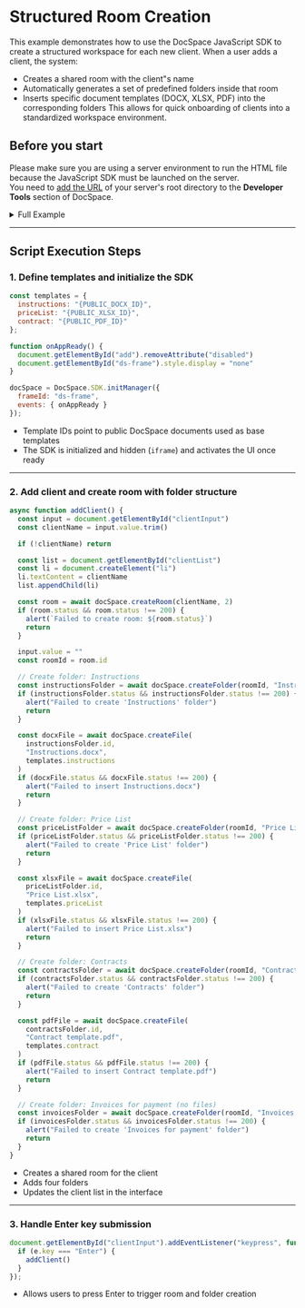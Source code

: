 # Structured Room Creation
This example demonstrates how to use the DocSpace JavaScript SDK to create a structured workspace for each new client. When a user adds a client, the system:
- Creates a shared room with the client"s name
- Automatically generates a set of predefined folders inside that room
- Inserts specific document templates (DOCX, XLSX, PDF) into the corresponding folders
This allows for quick onboarding of clients into a standardized workspace environment.

## Before you start
Please make sure you are using a server environment to run the HTML file because the JavaScript SDK must be launched on the server.  
You need to [add the URL](../../../get-started/basic-concepts.md#step-1-specifying-the-docspace-url) of your server's root directory to the **Developer Tools** section of DocSpace.

<details>
  <summary>Full Example</summary>

```html
<!-- Step 1: HTML Setup -->
<!DOCTYPE html>
<html lang="en">
  <head>
    <meta charset="UTF-8">
    <meta name="viewport" content="width=device-width, initial-scale=1.0">
    <title>Client Manager</title>
    <!-- Replace with your actual portal URL -->
    <script src="{PORTAL_SRC}/static/scripts/sdk/1.0.1/api.js"></script>
    <style>
      /* Full CSS omitted for brevity */
    </style>
  </head>
  <body>
    <!-- Step 2: Client input form -->
    <div class="container">
      <input type="text" id="clientInput" placeholder="Enter client name">
      <button id="add" disabled onclick="addClient()">Add Client</button>
    </div>
    <!-- Step 3: Client list display -->
    <ul id="clientList"></ul>
    <!-- Step 4: SDK iframe (hidden) -->
    <iframe id="ds-frame" style="display: none;"></iframe>
    <!-- Step 5: JavaScript SDK Logic -->
        <script>
      let docSpace;

      // Step 5: Template file IDs (replace with real ones)
      const templates = {
        instructions: "{PUBLIC_DOCX_ID}",
        priceList: "{PUBLIC_XLSX_ID}",
        contract: "{PUBLIC_PDF_ID}"
      };

      // Step 6: Enable Add Client button when SDK is ready
      function onAppReady() {
        document.getElementById("add").removeAttribute("disabled")
        document.getElementById("ds-frame").style.display = "none"
      }

      // Step 7: Init DocSpace SDK
      docSpace = DocSpace.SDK.initManager({
        frameId: "ds-frame",
        events: { onAppReady }
      })

      // Step 8: Add client and create room with folder structure
      async function addClient() {
        const input = document.getElementById("clientInput")
        const clientName = input.value.trim()

        if (!clientName) return

        const list = document.getElementById("clientList")
        const li = document.createElement("li")
        li.textContent = clientName
        list.appendChild(li)

        const room = await docSpace.createRoom(clientName, 2)
        if (room.status && room.status !== 200) {
          alert(`Failed to create room: ${room.status}`)
          return
        }

        input.value = ""
        const roomId = room.id

        // Create folder: Instructions
        const instructionsFolder = await docSpace.createFolder(roomId, "Instructions")
        if (instructionsFolder.status && instructionsFolder.status !== 200) {
          alert("Failed to create 'Instructions' folder")
          return
        }

        const docxFile = await docSpace.createFile(
          instructionsFolder.id,
          "Instructions.docx",
          templates.instructions
        )
        if (docxFile.status && docxFile.status !== 200) {
          alert("Failed to insert Instructions.docx")
          return
        }

        // Create folder: Price List
        const priceListFolder = await docSpace.createFolder(roomId, "Price List")
        if (priceListFolder.status && priceListFolder.status !== 200) {
          alert("Failed to create 'Price List' folder")
          return
        }

        const xlsxFile = await docSpace.createFile(
          priceListFolder.id,
          "Price List.xlsx",
          templates.priceList
        )
        if (xlsxFile.status && xlsxFile.status !== 200) {
          alert("Failed to insert Price List.xlsx")
          return
        }

        // Create folder: Contracts
        const contractsFolder = await docSpace.createFolder(roomId, "Contracts")
        if (contractsFolder.status && contractsFolder.status !== 200) {
          alert("Failed to create 'Contracts' folder")
          return
        }

        const pdfFile = await docSpace.createFile(
          contractsFolder.id,
          "Contract template.pdf",
          templates.contract
        )
        if (pdfFile.status && pdfFile.status !== 200) {
          alert("Failed to insert Contract template.pdf")
          return
        }

        // Create folder: Invoices for payment (no files)
        const invoicesFolder = await docSpace.createFolder(roomId, "Invoices for payment")
        if (invoicesFolder.status && invoicesFolder.status !== 200) {
          alert("Failed to create 'Invoices for payment' folder")
          return
        }
      }


      // Step 9: Submit on Enter
      document.getElementById("clientInput").addEventListener("keypress", function (e) {
        if (e.key === "Enter") {
          addClient()
        }
      });
    </script>
  </body>
</html>
```

</details>

---

## Script Execution Steps

### 1. Define templates and initialize the SDK

```js
const templates = {
  instructions: "{PUBLIC_DOCX_ID}",
  priceList: "{PUBLIC_XLSX_ID}",
  contract: "{PUBLIC_PDF_ID}"
};

function onAppReady() {
  document.getElementById("add").removeAttribute("disabled")
  document.getElementById("ds-frame").style.display = "none"
}

docSpace = DocSpace.SDK.initManager({
  frameId: "ds-frame",
  events: { onAppReady }
});
```

- Template IDs point to public DocSpace documents used as base templates
- The SDK is initialized and hidden (`iframe`) and activates the UI once ready

---

### 2. Add client and create room with folder structure

```js
async function addClient() {
  const input = document.getElementById("clientInput")
  const clientName = input.value.trim()

  if (!clientName) return

  const list = document.getElementById("clientList")
  const li = document.createElement("li")
  li.textContent = clientName
  list.appendChild(li)

  const room = await docSpace.createRoom(clientName, 2)
  if (room.status && room.status !== 200) {
    alert(`Failed to create room: ${room.status}`)
    return
  }

  input.value = ""
  const roomId = room.id

  // Create folder: Instructions
  const instructionsFolder = await docSpace.createFolder(roomId, "Instructions")
  if (instructionsFolder.status && instructionsFolder.status !== 200) {
    alert("Failed to create 'Instructions' folder")
    return
  }

  const docxFile = await docSpace.createFile(
    instructionsFolder.id,
    "Instructions.docx",
    templates.instructions
  )
  if (docxFile.status && docxFile.status !== 200) {
    alert("Failed to insert Instructions.docx")
    return
  }

  // Create folder: Price List
  const priceListFolder = await docSpace.createFolder(roomId, "Price List")
  if (priceListFolder.status && priceListFolder.status !== 200) {
    alert("Failed to create 'Price List' folder")
    return
  }

  const xlsxFile = await docSpace.createFile(
    priceListFolder.id,
    "Price List.xlsx",
    templates.priceList
  )
  if (xlsxFile.status && xlsxFile.status !== 200) {
    alert("Failed to insert Price List.xlsx")
    return
  }

  // Create folder: Contracts
  const contractsFolder = await docSpace.createFolder(roomId, "Contracts")
  if (contractsFolder.status && contractsFolder.status !== 200) {
    alert("Failed to create 'Contracts' folder")
    return
  }

  const pdfFile = await docSpace.createFile(
    contractsFolder.id,
    "Contract template.pdf",
    templates.contract
  )
  if (pdfFile.status && pdfFile.status !== 200) {
    alert("Failed to insert Contract template.pdf")
    return
  }

  // Create folder: Invoices for payment (no files)
  const invoicesFolder = await docSpace.createFolder(roomId, "Invoices for payment")
  if (invoicesFolder.status && invoicesFolder.status !== 200) {
    alert("Failed to create 'Invoices for payment' folder")
    return
  }
}
```

- Creates a shared room for the client
- Adds four folders
- Updates the client list in the interface

---

### 3. Handle Enter key submission

```js
document.getElementById("clientInput").addEventListener("keypress", function (e) {
  if (e.key === "Enter") {
    addClient()
  }
});
```

- Allows users to press Enter to trigger room and folder creation
